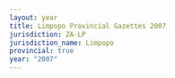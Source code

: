 ```yaml
---
layout: year
title: Limpopo Provincial Gazettes 2007
jurisdiction: ZA-LP
jurisdiction_name: Limpopo
provincial: true
year: "2007"
---
```


